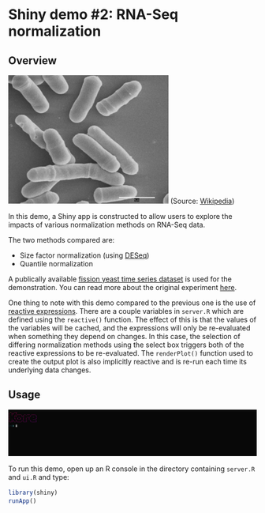 Shiny demo #2: RNA-Seq normalization
====================================

Overview
--------

![Fission yeast](../images/Fission_yeast.jpg)
(Source: [Wikipedia](http://en.wikipedia.org/wiki/Schizosaccharomyces_pombe#mediaviewer/File:Fission_yeast.jpg))

In this demo, a Shiny app is constructed to allow users to explore the impacts 
of various normalization methods on RNA-Seq data.

The two methods compared are:

- Size factor normalization (using
    [DESeq](http://bioconductor.org/packages/release/bioc/html/DESeq.html))
- Quantile normalization


A publically available [fission yeast time series
dataset](http://bioconductor.org/packages/release/data/experiment/vignettes/fission/inst/doc/fission.html)
is used for the demonstration. You can read more about the original experiment
[here](http://www.ncbi.nlm.nih.gov/pubmed/24853205).

One thing to note with this demo compared to the previous one is the use of
[reactive expressions](http://shiny.rstudio.com/tutorial/lesson6/). There are
a couple variables in `server.R` which are defined using the `reactive()`
function. The effect of this is that the values of the variables will be
cached, and the expressions will only be re-evaluated when something they
depend on changes. In this case, the selection of differing normalization
methods using the select box triggers both of the reactive expressions to be
re-evaluated. The `renderPlot()` function used to create the output plot is
also implicitly reactive and is re-run each time its underlying data changes.

Usage
-----

![demo 2](../images/demo2.png)

To run this demo, open up an R console in the directory containing `server.R`
and `ui.R` and type:

```r
library(shiny)
runApp()
```

